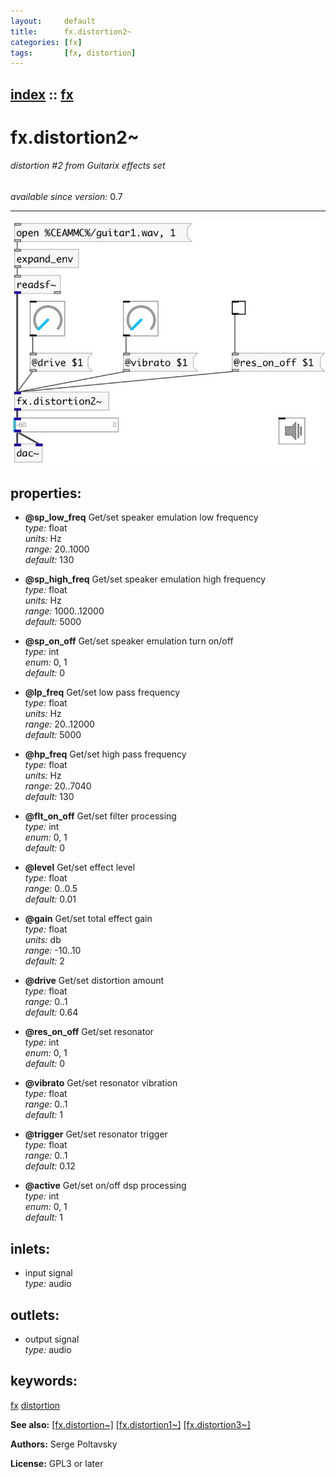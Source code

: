 ```yaml
---
layout:     default
title:      fx.distortion2~
categories: [fx]
tags:       [fx, distortion]
---
```

[index](index.html) :: [fx](category_fx.html)
---

# fx.distortion2~

###### distortion #2 from Guitarix effects set

*available since version:* 0.7

---




[![example](../examples/img/fx.distortion2~.jpg)](../examples/pd/fx.distortion2~.pd)







## properties:

* **@sp_low_freq** 
Get/set speaker emulation low frequency<br>
_type:_ float<br>
_units:_ Hz<br>
_range:_ 20..1000<br>
_default:_ 130<br>

* **@sp_high_freq** 
Get/set speaker emulation high frequency<br>
_type:_ float<br>
_units:_ Hz<br>
_range:_ 1000..12000<br>
_default:_ 5000<br>

* **@sp_on_off** 
Get/set speaker emulation turn on/off<br>
_type:_ int<br>
_enum:_ 0, 1<br>
_default:_ 0<br>

* **@lp_freq** 
Get/set low pass frequency<br>
_type:_ float<br>
_units:_ Hz<br>
_range:_ 20..12000<br>
_default:_ 5000<br>

* **@hp_freq** 
Get/set high pass frequency<br>
_type:_ float<br>
_units:_ Hz<br>
_range:_ 20..7040<br>
_default:_ 130<br>

* **@flt_on_off** 
Get/set filter processing<br>
_type:_ int<br>
_enum:_ 0, 1<br>
_default:_ 0<br>

* **@level** 
Get/set effect level<br>
_type:_ float<br>
_range:_ 0..0.5<br>
_default:_ 0.01<br>

* **@gain** 
Get/set total effect gain<br>
_type:_ float<br>
_units:_ db<br>
_range:_ -10..10<br>
_default:_ 2<br>

* **@drive** 
Get/set distortion amount<br>
_type:_ float<br>
_range:_ 0..1<br>
_default:_ 0.64<br>

* **@res_on_off** 
Get/set resonator<br>
_type:_ int<br>
_enum:_ 0, 1<br>
_default:_ 0<br>

* **@vibrato** 
Get/set resonator vibration<br>
_type:_ float<br>
_range:_ 0..1<br>
_default:_ 1<br>

* **@trigger** 
Get/set resonator trigger<br>
_type:_ float<br>
_range:_ 0..1<br>
_default:_ 0.12<br>

* **@active** 
Get/set on/off dsp processing<br>
_type:_ int<br>
_enum:_ 0, 1<br>
_default:_ 1<br>



## inlets:

* input signal<br>
_type:_ audio



## outlets:

* output signal<br>
_type:_ audio



## keywords:

[fx](keywords/fx.html)
[distortion](keywords/distortion.html)



**See also:**
[\[fx.distortion~\]](fx.distortion~.html)
[\[fx.distortion1~\]](fx.distortion1~.html)
[\[fx.distortion3~\]](fx.distortion3~.html)




**Authors:** Serge Poltavsky




**License:** GPL3 or later





